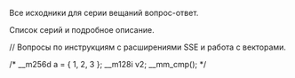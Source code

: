 ﻿ Все исходники для серии вещаний вопрос-ответ.

 Список серий и подробное описание.

// Вопросы по инструкциям с расширениями SSE и работа с векторами.

/*
__m256d a = { 1, 2, 3 };
__m128i v2;
__mm_cmp();
*/



